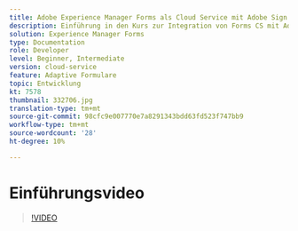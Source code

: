 ```yaml
---
title: Adobe Experience Manager Forms als Cloud Service mit Adobe Sign integrieren
description: Einführung in den Kurs zur Integration von Forms CS mit Adobe Sign
solution: Experience Manager Forms
type: Documentation
role: Developer
level: Beginner, Intermediate
version: cloud-service
feature: Adaptive Formulare
topic: Entwicklung
kt: 7578
thumbnail: 332706.jpg
translation-type: tm+mt
source-git-commit: 98cfc9e007770e7a8291343bdd63fd523f747bb9
workflow-type: tm+mt
source-wordcount: '28'
ht-degree: 10%

---
```



# Einführungsvideo


>[!VIDEO](https://video.tv.adobe.com/v/332706?quality=12&learn=on)

